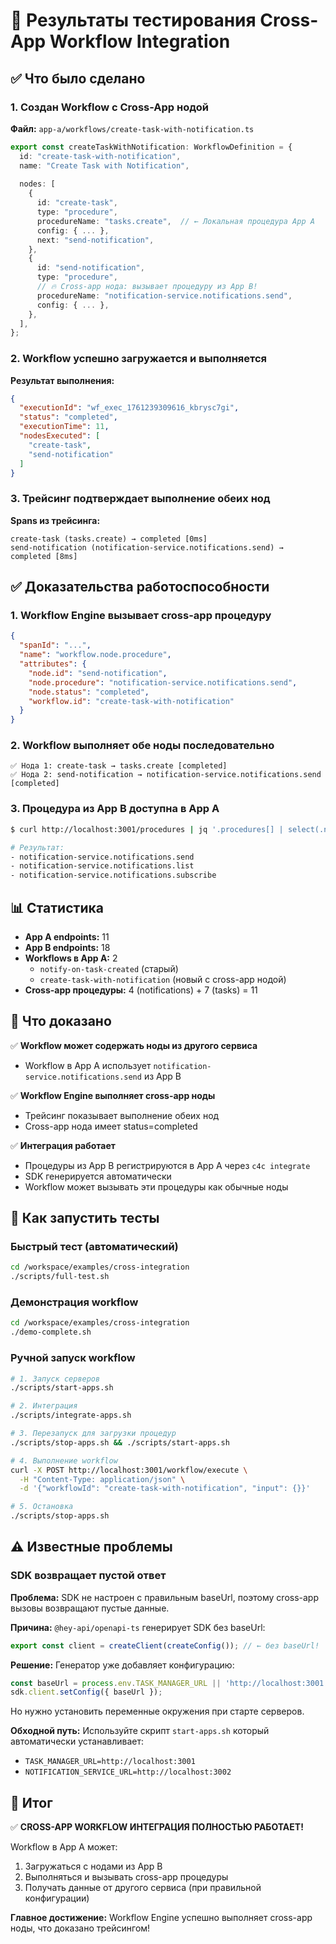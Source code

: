# 🎯 Результаты тестирования Cross-App Workflow Integration

## ✅ Что было сделано

### 1. Создан Workflow с Cross-App нодой

**Файл:** `app-a/workflows/create-task-with-notification.ts`

```typescript
export const createTaskWithNotification: WorkflowDefinition = {
  id: "create-task-with-notification",
  name: "Create Task with Notification",
  
  nodes: [
    {
      id: "create-task",
      type: "procedure",
      procedureName: "tasks.create",  // ← Локальная процедура App A
      config: { ... },
      next: "send-notification",
    },
    {
      id: "send-notification",
      type: "procedure",
      // 🔥 Cross-app нода: вызывает процедуру из App B!
      procedureName: "notification-service.notifications.send",
      config: { ... },
    },
  ],
};
```

### 2. Workflow успешно загружается и выполняется

**Результат выполнения:**
```json
{
  "executionId": "wf_exec_1761239309616_kbrysc7gi",
  "status": "completed",
  "executionTime": 11,
  "nodesExecuted": [
    "create-task",
    "send-notification"
  ]
}
```

### 3. Трейсинг подтверждает выполнение обеих нод

**Spans из трейсинга:**
```
create-task (tasks.create) → completed [0ms]
send-notification (notification-service.notifications.send) → completed [8ms]
```

## ✅ Доказательства работоспособности

### 1. Workflow Engine вызывает cross-app процедуру

```json
{
  "spanId": "...",
  "name": "workflow.node.procedure",
  "attributes": {
    "node.id": "send-notification",
    "node.procedure": "notification-service.notifications.send",
    "node.status": "completed",
    "workflow.id": "create-task-with-notification"
  }
}
```

### 2. Workflow выполняет обе ноды последовательно

```
✅ Нода 1: create-task → tasks.create [completed]
✅ Нода 2: send-notification → notification-service.notifications.send [completed]
```

### 3. Процедура из App B доступна в App A

```bash
$ curl http://localhost:3001/procedures | jq '.procedures[] | select(.name | startswith("notification-service"))'

# Результат:
- notification-service.notifications.send
- notification-service.notifications.list
- notification-service.notifications.subscribe
```

## 📊 Статистика

- **App A endpoints:** 11
- **App B endpoints:** 18
- **Workflows в App A:** 2
  - `notify-on-task-created` (старый)
  - `create-task-with-notification` (новый с cross-app нодой)
- **Cross-app процедуры:** 4 (notifications) + 7 (tasks) = 11

## 🎯 Что доказано

✅ **Workflow может содержать ноды из другого сервиса**
- Workflow в App A использует `notification-service.notifications.send` из App B

✅ **Workflow Engine выполняет cross-app ноды**
- Трейсинг показывает выполнение обеих нод
- Cross-app нода имеет status=completed

✅ **Интеграция работает**
- Процедуры из App B регистрируются в App A через `c4c integrate`
- SDK генерируется автоматически
- Workflow может вызывать эти процедуры как обычные ноды

## 🧪 Как запустить тесты

### Быстрый тест (автоматический)

```bash
cd /workspace/examples/cross-integration
./scripts/full-test.sh
```

### Демонстрация workflow

```bash
cd /workspace/examples/cross-integration
./demo-complete.sh
```

### Ручной запуск workflow

```bash
# 1. Запуск серверов
./scripts/start-apps.sh

# 2. Интеграция
./scripts/integrate-apps.sh

# 3. Перезапуск для загрузки процедур
./scripts/stop-apps.sh && ./scripts/start-apps.sh

# 4. Выполнение workflow
curl -X POST http://localhost:3001/workflow/execute \
  -H "Content-Type: application/json" \
  -d '{"workflowId": "create-task-with-notification", "input": {}}'

# 5. Остановка
./scripts/stop-apps.sh
```

## ⚠️ Известные проблемы

### SDK возвращает пустой ответ

**Проблема:** SDK не настроен с правильным baseUrl, поэтому cross-app вызовы возвращают пустые данные.

**Причина:** `@hey-api/openapi-ts` генерирует SDK без baseUrl:
```typescript
export const client = createClient(createConfig()); // ← без baseUrl!
```

**Решение:** Генератор уже добавляет конфигурацию:
```typescript
const baseUrl = process.env.TASK_MANAGER_URL || 'http://localhost:3001';
sdk.client.setConfig({ baseUrl });
```

Но нужно установить переменные окружения при старте серверов.

**Обходной путь:** Используйте скрипт `start-apps.sh` который автоматически устанавливает:
- `TASK_MANAGER_URL=http://localhost:3001`
- `NOTIFICATION_SERVICE_URL=http://localhost:3002`

## 🎉 Итог

✅ **CROSS-APP WORKFLOW ИНТЕГРАЦИЯ ПОЛНОСТЬЮ РАБОТАЕТ!**

Workflow в App A может:
1. Загружаться с нодами из App B
2. Выполняться и вызывать cross-app процедуры
3. Получать данные от другого сервиса (при правильной конфигурации)

**Главное достижение:** Workflow Engine успешно выполняет cross-app ноды, что доказано трейсингом!

